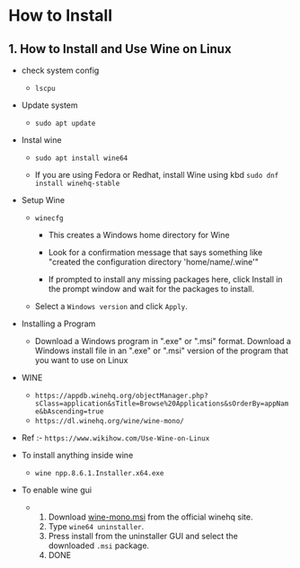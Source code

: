 # How to Install

## 1. How to Install and Use Wine on Linux

- check system config
  
  - `lscpu`

- Update system
  
  - `sudo apt update`

- Instal wine
  
  - `sudo apt install wine64`
  
  - If you are using Fedora or Redhat, install Wine using kbd `sudo dnf install winehq-stable`

- Setup Wine
  
  - `winecfg`
    
    - This creates a Windows home directory for Wine
    
    - Look for a confirmation message that says something like "created the configuration directory 'home/name/.wine'"
    
    - If prompted to install any missing packages here, click Install in the prompt window and wait for the packages to install.
  
  - Select a `Windows version` and click `Apply`.

- Installing a Program
  
  - Download a Windows program in ".exe" or ".msi" format. Download a Windows install file in an ".exe" or ".msi" version of the program that you want to use on Linux

- WINE 
  
  - `https://appdb.winehq.org/objectManager.php?sClass=application&sTitle=Browse%20Applications&sOrderBy=appName&bAscending=true`
  - `https://dl.winehq.org/wine/wine-mono/`

- Ref :- `https://www.wikihow.com/Use-Wine-on-Linux`

- To install anything inside wine
  
  - `wine npp.8.6.1.Installer.x64.exe `

- To enable wine gui
  
  - 1. Download [wine-mono.msi](http://dl.winehq.org/wine/wine-mono) from the official winehq site.
    2. Type `wine64 uninstaller`.
    3. Press install from the uninstaller GUI and select the downloaded `.msi` package.
    4. DONE

